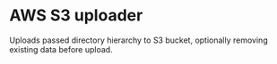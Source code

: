 # AWS S3 uploader
Uploads passed directory hierarchy to S3 bucket, optionally removing existing data before upload.

